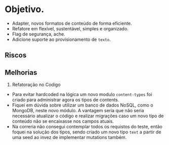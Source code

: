 # Objetivo.
- Adapter, novos formatos de conteúdo de forma eficiente.
- Refatore em flexível, sustentável, simples e organizado.
- Flag de segurança, ache.
- Adicione suporte ao provisionamento de `texto`.


## Riscos ##



## Melhorias ##

1. Refatoração no Codigo

- Para evitar hardcoded na lógica um novo modulo `content-types` foi criado para administrar agora os tipos de contents.
- Fiquei em dúvida sobre utilizar um banco de dados NoSQL, como o MongoDB, neste novo módulo. A vantagem seria que não seria necessário atualizar o código e realizar migrações caso um novo tipo de conteúdo não se encaixasse nos campos atuais.
- Na correria não consegui contemplar todos os requistos do teste, então foquei na solução dos tipos, sendo criado um novo tipo `text` a partir de uma seed ao invez de implementar mutations também.